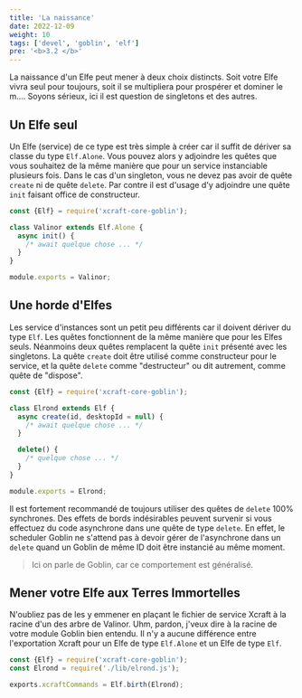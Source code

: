 ```yaml
---
title: 'La naissance'
date: 2022-12-09
weight: 10
tags: ['devel', 'goblin', 'elf']
pre: '<b>3.2 </b>'
---
```


La naissance d'un Elfe peut mener à deux choix distincts. Soit votre Elfe vivra
seul pour toujours, soit il se multipliera pour prospérer et dominer le m....
Soyons sérieux, ici il est question de singletons et des autres.

## Un Elfe seul

Un Elfe (service) de ce type est très simple à créer car il suffit de dériver sa
classe du type `Elf.Alone`. Vous pouvez alors y adjoindre les quêtes que vous
souhaitez de la même manière que pour un service instanciable plusieurs fois.
Dans le cas d'un singleton, vous ne devez pas avoir de quête `create` ni de
quête `delete`. Par contre il est d'usage d'y adjoindre une quête `init` faisant
office de constructeur.

```js
const {Elf} = require('xcraft-core-goblin');

class Valinor extends Elf.Alone {
  async init() {
    /* await quelque chose ... */
  }
}

module.exports = Valinor;
```

## Une horde d'Elfes

Les service d'instances sont un petit peu différents car il doivent dériver du
type `Elf`. Les quêtes fonctionnent de la même manière que pour les Elfes seuls.
Néanmoins deux quêtes remplacent la quête `init` présenté avec les singletons.
La quête `create` doit être utilisé comme constructeur pour le service, et la
quête `delete` comme "destructeur" ou dit autrement, comme quête de "dispose".

```js
const {Elf} = require('xcraft-core-goblin');

class Elrond extends Elf {
  async create(id, desktopId = null) {
    /* await quelque chose ... */
  }

  delete() {
    /* quelque chose ... */
  }
}

module.exports = Elrond;
```

Il est fortement recommandé de toujours utiliser des quêtes de `delete` 100%
synchrones. Des effets de bords indésirables peuvent survenir si vous effectuez
du code asynchrone dans une quête de type `delete`. En effet, le scheduler
Goblin ne s'attend pas à devoir gérer de l'asynchrone dans un `delete` quand un
Goblin de même ID doit être instancié au même moment.

> Ici on parle de Goblin, car ce comportement est généralisé.

## Mener votre Elfe aux Terres Immortelles

N'oubliez pas de les y emmener en plaçant le fichier de service Xcraft à la
racine d'un des arbre de Valinor. Uhm, pardon, j'veux dire à la racine de votre
module Goblin bien entendu. Il n'y a aucune différence entre l'exportation
Xcraft pour un Elfe de type `Elf.Alone` et un Elfe de type `Elf`.

```js
const {Elf} = require('xcraft-core-goblin');
const Elrond = require('./lib/elrond.js');

exports.xcraftCommands = Elf.birth(Elrond);
```
